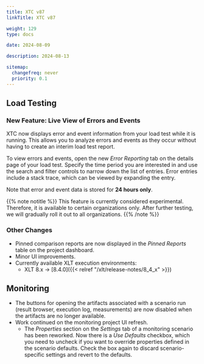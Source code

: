 ```yaml
---
title: XTC v87
linkTitle: XTC v87

weight: 129
type: docs

date: 2024-08-09

description: 2024-08-13

sitemap:
  changefreq: never
  priority: 0.1
---
```


## Load Testing

### New Feature: Live View of Errors and Events

XTC now displays error and event information from your load test while it is running. This allows you to analyze errors and events as they occur without having to create an interim load test report.

To view errors and events, open the new *Error Reporting* tab on the details page of your load test. Specify the time period you are interested in and use the search and filter controls to narrow down the list of entries. Error entries include a stack trace, which can be viewed by expanding the entry.

Note that error and event data is stored for **24 hours only**.

{{% note notitle %}}
This feature is currently considered experimental. Therefore, it is available to certain organizations only. After further testing, we will gradually roll it out to all organizations.
{{% /note %}}

### Other Changes

* Pinned comparison reports are now displayed in the *Pinned Reports* table on the project dashboard.
* Minor UI improvements.
* Currently available XLT execution environments:
    * XLT 8.x → [8.4.0]({{< relref "/xlt/release-notes/8_4_x" >}})


## Monitoring

* The buttons for opening the artifacts associated with a scenario run (result browser, execution log, measurements) are now disabled when the artifacts are no longer available.
* Work continued on the monitoring project UI refresh.
    * The *Properties* section on the *Settings* tab of a monitoring scenario has been reworked. Now there is a *Use Defaults* checkbox, which you need to uncheck if you want to override properties defined in the scenario defaults. Check the box again to discard scenario-specific settings and revert to the defaults.

